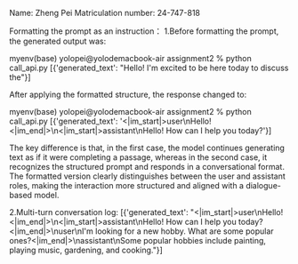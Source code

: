 Name: Zheng Pei
Matriculation number: 24-747-818

Formatting the prompt as an instruction：
1.Before formatting the prompt, the generated output was:

myenv(base) yolopei@yolodemacbook-air assignment2 % python call_api.py
[{'generated_text': "Hello! I'm excited to be here today to discuss the"}]

After applying the formatted structure, the response changed to:

myenv(base) yolopei@yolodemacbook-air assignment2 % python call_api.py
[{'generated_text': '<|im_start|>user\nHello!<|im_end|>\n<|im_start|>assistant\nHello! How can I help you today?'}]

The key difference is that, in the first case, the model continues generating text as if it were completing a passage, whereas in the second case, it recognizes the structured prompt and responds in a conversational format. The formatted version clearly distinguishes between the user and assistant roles, making the interaction more structured and aligned with a dialogue-based model.

2.Multi-turn conversation log:
[{'generated_text': "<|im_start|>user\nHello!<|im_end|>\n<|im_start|>assistant\nHello! How can I help you today?<|im_end|>\nuser\nI'm looking for a new hobby. What are some popular ones?<|im_end|>\nassistant\nSome popular hobbies include painting, playing music, gardening, and cooking."}]


